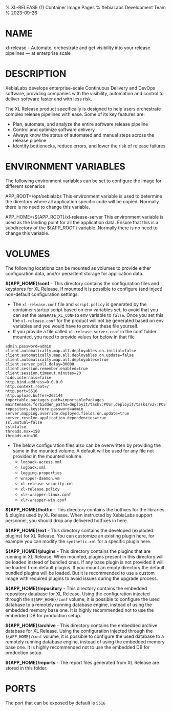 % XL-RELEASE (1) Container Image Pages
% XebiaLabs Development Team
% 2023-09-26

# NAME
xl-release \- Automate, orchestrate and get visibility into your release pipelines — at enterprise scale

# DESCRIPTION
XebiaLabs develops enterprise-scale Continuous Delivery and DevOps software, providing companies with the visibility, automation and control to deliver software faster and with less risk.

The XL Release product specifically is designed to help users orchestrate complex release pipelines with ease. Some of its key features are:


- Plan, automate, and analyze the entire software release pipeline
- Control and optimize software delivery
- Always know the status of automated and manual steps across the release pipeline
- Identify bottlenecks, reduce errors, and lower the risk of release failures
# ENVIRONMENT VARIABLES
The following environment variables can be set to configure the image for different scenarios

APP_ROOT=/opt/xebialabs
    This environment variable is used to determine the directory where all application specific code will be copied. Normally there is no need to change this variable.

APP_HOME=/${APP_ROOT}/xl-release-server
    This environment variable is used as the landing point for all the application data. Ensure that this is a subdirectory of the ${APP_ROOT} variable. Normally there is no need to change this variable.

# VOLUMES
The following locations can be mounted as volumes to provide either configuration data, and/or persistent storage for application data.

**\${APP_HOME}/conf** - This directory contains the configuration files and keystores for XL Release. If mounted it is possible to configure (and inject) non-default configuration settings.

- The `xl-release.conf` file and `script.policy` is generated by the container startup script based on env variables set, to avoid that you can set the `GENERATE_XL_CONFIG` env variable to `false`. Once you set this the `xl-release.conf` for the product will not be generated based on env variables and you would have to provide these file yourself.
- If you provide a file called `xl-release-server.conf` in the conf folder mounted, you need to provide values for below in that file
 ```
admin.password=admin
client.automatically.map.all.deployables.on.initial=false
client.automatically.map.all.deployables.on.update=false
client.automatically.map.all.deployables=true
client.server_poll.delay=30000
client.session.remember.enabled=true
client.session.timeout.minutes=20
hide.internals=false
http.bind.address=0.0.0.0
http.context.root=/
http.port=5516
http.upload.buffer=262144
importable.packages.path=importablePackages
maintenance.forbidden_paths=deployit/task\:POST,deployit/tasks/v2\:POST,deployit/control\:POST
repository.keystore.password=admin
server.mapping.override.deployed.fields.on.update=true
server.resolve.application.dependencies=true
ssl.mutual=false
ssl=false
threads.max=150
threads.min=30
 ```
 - The below configuration files also can be overwritten by providing the same in the mounted volume. A default will be used for any file not provided in the mounted volume.
   - `logback-access.xml`
   - `logback.xml`
   - `logging.properties`
   - `wrapper-daemon.vm `
   - `xl-release-security.xml`
   - `xl-release.policy`
   - `xlr-wrapper-linux.conf`
   - `xlr-wrapper-win.conf`

**\${APP_HOME}/hotfix** - This directory contains the hotfixes for the libraries & plugins used by XL Release. When instructed by XebiaLabs support personnel, you should drop any delivered hotfixes in here.

**\${APP_HOME}/ext** - This directory contains the developed (exploded plugins) for XL Release. You can customize an existing plugin here, for example you can modify the `synthetic.xml` for a specific plugin here.

**\${APP_HOME}/plugins** - This directory contains the plugins that are running in XL Release. When mounted, plugins present in this directory will be loaded instead of bundled ones. If any base plugin is not provided it will be loaded from default plugins. If you mount an empty directory the default bundled plugins will be loaded. But it is recommended to use a custom image with required plugins to avoid issues during the upgrade process.

**\${APP_HOME}/repository** - This directory contains the embedded repository database for XL Release. Using the configuration injected through the `${APP_HOME}/conf` volume, it is possible to configure the used database to a remotely running database engine, instead of using the embedded memory base one. It is highly recommended not to use the embedded DB for production setup.

**\${APP_HOME}/archive** - This directory contains the embedded archive database for XL Release. Using the configuration injected through the `${APP_HOME}/conf` volume, it is possible to configure the used database to a remotely running database engine, instead of using the embedded memory base one. It is highly recommended not to use the embedded DB for production setup.

**\${APP_HOME}/reports** - The report files generated from XL Release are stored in this folder.

# PORTS
The port that can be exposed by default is `5516`